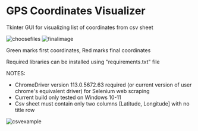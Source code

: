 # GPS Coordinates Visualizer

Tkinter GUI for visualizing list of coordinates from csv sheet

![choosefiles](https://csvguifiles.s3.amazonaws.com/ChooseFiles.jpg)
![finalimage](https://csvguifiles.s3.amazonaws.com/ProcessedMap.jpg)

Green marks first coordinates, Red marks final coordinates

Required libraries can be installed using "requirements.txt" file

NOTES:
- ChromeDriver version 113.0.5672.63 required (or current version of user chrome's equivalent driver) for Selenium web scraping
- Current build only tested on Windows 10-11
- Csv sheet must contain only two columns [Latitude, Longitude] with no title row

![csvexample](https://csvguifiles.s3.amazonaws.com/csv_example.jpg)
